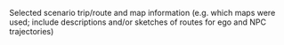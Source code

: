 Selected scenario trip/route and map information (e.g. which maps were used; include descriptions and/or sketches of routes for ego and NPC trajectories)
